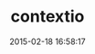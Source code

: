 ---
layout: post
title:  "contextio"
repo:   "contextio/contextio-ruby"
date:   2015-02-18 16:58:17
gemurl: https://github.com/contextio/contextio-ruby#readme
---